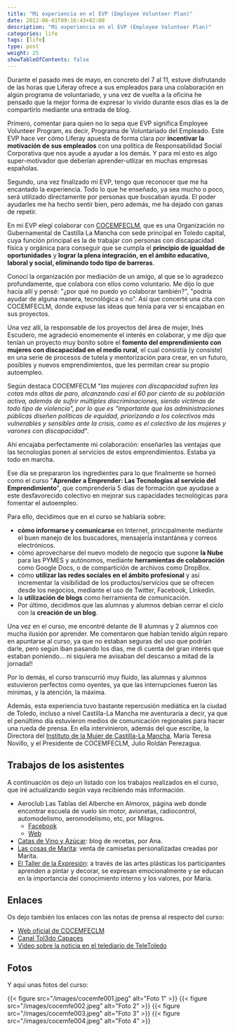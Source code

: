 ```yaml
---
title: "Mi experiencia en el EVP (Employee Volunteer Plan)"
date: 2012-06-01T09:16:43+02:00
description: "Mi experiencia en el EVP (Employee Volunteer Plan)"
categories: life
tags: [life]
type: post
weight: 25
showTableOfContents: false
---
```


Durante el pasado mes de mayo, en concreto del 7 al 11, estuve disfrutando de las horas que Liferay ofrece a sus empleados para una colaboración en algún programa de voluntariado, y una vez de vuelta a la oficina he pensado que la mejor forma de expresar lo vivido durante esos días es la de compartirlo mediante una entrada de blog.

Primero, comentar para quien no lo sepa que EVP significa Employee Volunteer Program, es decir, Programa de Voluntariado del Empleado. Este EVP hace ver cómo Liferay apuesta de forma clara por **incentivar la motivación de sus empleados** con una política de Responsabilidad Social Corporativa que nos ayude a ayudar a los demás. Y para mí esto es algo super-motivador que deberían aprender-utlizar en muchas empresas españolas.

Segundo, una vez finalizado mi EVP, tengo que reconocer que me ha encantado la experiencia. Todo lo que he enseñado, ya sea mucho o poco, será utilizado directamente por personas que buscaban ayuda. El poder ayudarles me ha hecho sentir bien, pero además, me ha dejado con ganas de repetir.

En mi EVP elegí colaborar con [COCEMFECLM](http://www.cocemfeclm.org/), que es una Organización no Gubernamental de Castilla La Mancha con sede principal en Toledo capital, cuya función principal es la de trabajar con personas con discapacidad física y orgánica para conseguir que se cumpla el **principio de igualdad de oportunidades** y **lograr la plena integración, en el ámbito educativo, laboral y social, eliminando todo tipo de barreras**.

Conocí la organización por mediación de un amigo, al que se lo agradezco profundamente, que colabora con ellos como voluntario. Me dijo lo que hacía allí y pensé: "¿por qué no puedo yo colaborar también?", "podría ayudar de alguna manera, tecnológica o no". Así que concerté una cita con COCEMFECLM, donde expuse las ideas que tenía para ver si encajaban en sus proyectos.

Una vez allí, la responsable de los proyectos del área de mujer, Inés Escudero, me agradeció enomemente el interés en colaborar, y me dijo que tenían un proyecto muy bonito sobre el **fomento del emprendimiento con mujeres con discapacidad en el medio rural**, el cual consistía (y consiste) en una serie de procesos de tutela y mentorización para crear, en un futuro, posibles y nuevos emprendimientos, que les permitan crear su propio autoempleo.

Según destaca COCEMFECLM "_las mujeres con discapacidad sufren las cotas más altas de paro, alcanzando casi el 60 por ciento de su población activa, además de sufrir múltiples discriminaciones, siendo víctimas de todo tipo de violencia", por lo que es "importante que las administraciones públicas diseñen políticas de equidad, priorizando a los colectivos más vulnerables y sensibles ante la crisis, como es el colectivo de las mujeres y varones con discapacidad_".

Ahí encajaba perfectamente mi colaboración: enseñarles las ventajas que las tecnologías ponen al servicios de estos emprendimientos. Estaba ya todo en marcha.

Ese día se prepararon los ingredientes para lo que finalmente se horneó como el curso "**Aprender a Emprender: Las Tecnologías al servicio del Emprendimiento**", que comprendería 5 días de formación que ayudase a este desfavorecido colectivo en mejorar sus capacidades tecnológicas para fomentar el autoempleo.

Para ello, decidimos que en el curso se hablaría sobre:

- **cómo informarse y comunicarse** en Internet, principalmente mediante el buen manejo de los buscadores, mensajería instantánea y correos electrónicos.
- cómo aprovecharse del nuevo modelo de negocio que supone **la Nube** para las PYMES y autónomos, mediante **herramientas de colaboración** como Google Docs, o de compartición de archivos como DropBox.
- cómo **utilizar las redes sociales en el ámbito profesional** y así incrementar la visibilidad de los productos/servicios que se ofrecen desde los negocios, mediante el uso de Twitter, Facebook, Linkedin.
- la **utilización de blogs** como herramienta de comunicación.
- Por último, decidimos que las alumnas y alumnos debían cerrar el ciclo con la **creación de un blog**.

Una vez en el curso, me encontré delante de 8 alumnas y 2 alumnos con mucha ilusión por aprender. Me comentaron que habían tenido algún reparo en apuntarse al curso, ya que no estaban seguras del uso que podrían darle, pero según iban pasando los días, me di cuenta del gran interés que estaban poniendo... ni siquiera me avisaban del descanso a mitad de la jornada!!

Por lo demás, el curso transcurrió muy fluido, las alumnas y alumnos estuvieron perfectos como oyentes, ya que las interrupciones fueron las mínimas, y la atención, la máxima.

Además, esta experiencia tuvo bastante repercusión mediática en la ciudad de Toledo, incluso a nivel Castilla-La Mancha me aventuraría a decir, ya que el penúltimo día estuvieron medios de comunicación regionales para hacer una rueda de prensa. En ella intervinieron, además del que escribe, la Directora del [Instituto de la Mujer de Castilla-La Mancha](http://www.institutomujer.jccm.es/), María Teresa Novillo, y el Presidente de COCEMFECLM, Julio Roldán Perezagua.

## Trabajos de los asistentes

A continuación os dejo un listado con los trabajos realizados en el curso, que iré actualizando según vaya recibiendo más información.

- Aeroclub Las Tablas del Alberche en Almorox, página web donde encontrar escuela de vuelo sin motor, avionetas, radiocontrol, automodelismo, aeromodelismo, etc, por Milagros.
    - [Facebook](http://es-es.facebook.com/AeroclubLasTablas)
    - [Web](http://aeroclublastablas.com/)
- [Catas de Vino y Azúcar](http://catasdevinoyazucar.blogspot.com.es/): blog de recetas, por Ana.
- [Las cosas de Marita](http://lascosasdemarita.wordpress.com/): venta de camisetas personalizadas creadas por Marita.
- [El Taller de la Expresión](http://eltallerdelaexpresion.blogspot.com.es/): a través de las artes plásticas los participantes aprenden a pintar y decorar, se expresan emocionalmente y se educan en la importancia del conocimiento interno y los valores, por María.

## Enlaces
Os dejo también los enlaces con las notas de prensa al respecto del curso:

- [Web oficial de COCEMFECLM](http://cocemfeclm.org/actualidad_detalle.php?identrada=490)
- [Canal Tol3do Capaces](http://tol3do.es/capaces/120510_cocemfe_emprendimiento.htm)
- [Video sobre la noticia en el telediario de TeleToledo](http://www.youtube.com/watch?v=wBhVRKoHEDY)
 

## Fotos
Y aquí unas fotos del curso:

{{< figure src="/images/cocemfe001.jpeg" alt="Foto 1" >}}
{{< figure src="/images/cocemfe002.jpeg" alt="Foto 2" >}}
{{< figure src="/images/cocemfe003.jpeg" alt="Foto 3" >}}
{{< figure src="/images/cocemfe004.jpeg" alt="Foto 4" >}}
